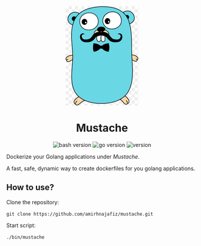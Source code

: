 <p align="center">
    <img src=".github/readme/logo.png" width="192" alt="logo" />
</p>

<h1 align="center">
    Mustache
</h1>

<p align="center">
<img src="https://img.shields.io/badge/Shell-1.0.0-ADD8?style=for-the-badge&logo=shell" alt="bash version" />
    <img src="https://img.shields.io/badge/Docker-3.9-66ADD8?style=for-the-badge&logo=docker" alt="go version" />
    <img src="https://img.shields.io/badge/Version-1.0.0-informational?style=for-the-badge&logo=none" alt="version" />
</p>

Dockerize your Golang applications under *Mustache*. 

A fast, safe, dynamic way to create dockerfiles for you golang applications.

## How to use?
Clone the repository:
```shell
git clone https://github.com/amirhnajafiz/mustache.git
```

Start script:
```shell
./bin/mustache
```
